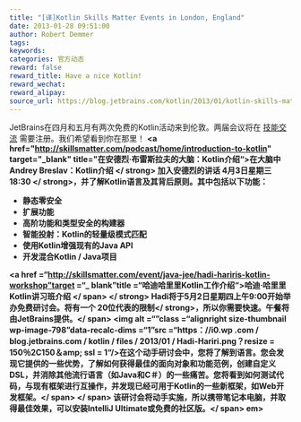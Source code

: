 ```yaml
---
title: "[译]Kotlin Skills Matter Events in London, England"
date: 2013-01-28 09:51:00
author: Robert Demmer
tags:
keywords:
categories: 官方动态
reward: false
reward_title: Have a nice Kotlin!
reward_wechat:
reward_alipay:
source_url: https://blog.jetbrains.com/kotlin/2013/01/kotlin-skills-matter-events-in-london-england/
---
```


JetBrains在四月和五月有两次免费的Kotlin活动来到伦敦。两届会议将在 [技能交流](http://skillsmatter.com/location-details/home/1611/96) 需要注册。我们希望看到你在那里！
<strong> <a href="http://skillsmatter.com/podcast/home/introduction-to-kotlin" target="_blank" title="在安德烈·布雷斯拉夫的大脑：Kotlin介绍“>在大脑中Andrey Breslav：Kotlin介绍</a> </ strong>
加入安德烈的讲话<strong> 4月3日星期三18:30 </ strong>，并了解Kotlin语言及其背后原则。其中包括以下功能：

* 静态零安全
* 扩展功能
* 高阶功能和类型安全的构建器
* 智能投射：Kotlin的轻量级模式匹配
* 使用Kotlin增强现有的Java API
* 开发混合Kotlin / Java项目

<strong> <span style =“font-size：16px”> <a href =“http://skillsmatter.com/event/java-jee/hadi-hariris-kotlin-workshop”target =“_ blank”title =“哈迪哈里里Kotlin工作介绍“>哈迪·哈里里Kotlin讲习班介绍</a> </ span> </ strong>
<span style =“font-size：16px”> Hadi将于5月2日星期四上午9:00开始举办免费研讨会<strong>。将有一个<strong> 20位代表的限制</ strong>，所以你需要快速。午餐将由JetBrains提供。</ span>
<span style =“font-size：16px”> <img alt =“”class =“alignright size-thumbnail wp-image-798”data-recalc-dims =“1”src =“https：//i0.wp .com / blog.jetbrains.com / kotlin / files / 2013/01 / Hadi-Hariri.png？resize = 150％2C150＆amp; ssl = 1“/>在这个动手研讨会中，您将了解到语言。您会发现它提供的一些优势，了解如何获得最佳的面向对象和功能范例，创建自定义DSL，并消除其他流行语言（如Java和C＃）的一些痛苦。您将看到如何测试代码，与现有框架进行互操作，并发现已经可用于Kotlin的一些新框架，如Web开发框架。</ span>
</ span> <span style =“font-size：16px”>该研讨会将动手实施，所以携带笔记本电脑，并取得最佳效果，可以安装IntelliJ Ultimate或免费的社区版。</ span> em>
